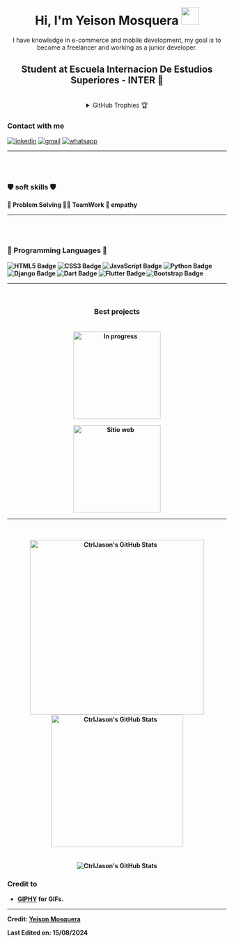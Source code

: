 <h1 align="center"> 
  Hi, I'm Yeison Mosquera <img src="https://media3.giphy.com/media/v1.Y2lkPTc5MGI3NjExdjRiM2JqcXptaHIxcnRjcGI1N3c1bmQxa2tkZHl4cng0Nmg0dTAzbSZlcD12MV9pbnRlcm5hbF9naWZfYnlfaWQmY3Q9cw/gggOsc0HFC1DcTHKLO/giphy.webp" width="40"></h1>
<p align="center">I have knowledge in e-commerce and mobile development, my goal is to become a freelancer and working as a junior developer.</p>
  <h2 align="center"> Student at Escuela Internacion De Estudios Superiores - INTER 💙</h2>
<br>

<details align="center"> 
  <summary>GitHub Trophies 🏆</summary>
<p align="center">
  <a href="https://github.com/ryo-ma/github-profile-trophy" target="_blank">
    <img src="https://github-profile-trophy.vercel.app/?username=CtrlJason&theme=gruvbox"/>
  </a>
</p>
</details>

<h3> Contact with me </h3>

<a href='https://www.linkedin.com/in/yeison-david-mosquera-murillo-55a142222/' target="_blank"><img alt='linkedin' src='https://img.shields.io/badge/linkedin-100000?style=for-the-badge&logo=linkedin&logoColor=00B4D8&labelColor=FFFFFF&color=00B4D8'/></a> 
<a href="mailto:yeisondamosquera@gmail.com" target="_blank"><img alt='gmail' src='https://img.shields.io/badge/Gmail-100000?style=for-the-badge&logo=gmail&logoColor=EF233C&labelColor=FFFFFF&color=EF233C'/></a>
<a href='https://wa.link/ygzb40' target="_blank"><img alt='whatsapp' src='https://img.shields.io/badge/Whatsapp-100000?style=for-the-badge&logo=whatsapp&logoColor=06D6A0&labelColor=FFFFFF&color=06D6A0'/></a>

---
<br>
<br>

### 🛡️ soft skills 🛡️

<p><b> 🔧 Problem Solving   🤝🏾 TeamWork   💙 empathy<b>
</p>

---
<br>
<br>

### 🤖 Programming Languages 🤖

![HTML5 Badge](https://img.shields.io/badge/HTML5-E34F26?logo=html5&logoColor=fff&style=for-the-badge)
![CSS3 Badge](https://img.shields.io/badge/CSS3-1572B6?logo=css3&logoColor=fff&style=for-the-badge)
![JavaScript Badge](https://img.shields.io/badge/JavaScript-F7DF1E?logo=javascript&logoColor=000&style=for-the-badge)
![Python Badge](https://img.shields.io/badge/Python-3776AB?logo=python&logoColor=fff&style=for-the-badge)
![Django Badge](https://img.shields.io/badge/Django-092E20?logo=django&logoColor=fff&style=for-the-badge)
![Dart Badge](https://img.shields.io/badge/Dart-0175C2?logo=dart&logoColor=fff&style=for-the-badge)
![Flutter Badge](https://img.shields.io/badge/Flutter-02569B?logo=flutter&logoColor=fff&style=for-the-badge)
![Bootstrap Badge](https://img.shields.io/badge/Bootstrap-7952B3?logo=bootstrap&logoColor=fff&style=for-the-badge)


---
<br>
<div align="center"> 
  
  ### Best projects <br><br>
  
  <a href="https://github.com/CtrlJason/bomberman_master_explotion"><img alt="In progress" width="200" src="https://media.giphy.com/media/2IudUHdI075HL02Pkk/giphy.gif?cid=ecf05e47xfarkqndqddzmcn3fsz7gbqm2nyufbzx4q1p5f4d&ep=v1_gifs_related&rid=giphy.gif&ct=g"></a>
  
  <a href="https://github.com/CtrlJason/DeliZoneRestaurantes"><img alt="Sitio web" width="200" src="https://firebasestorage.googleapis.com/v0/b/delizone-1a227.appspot.com/o/DeliZone%2FCliente%2FLocoConTextoInvertido.svg?alt=media&token=fb035234-e1dd-4174-96a6-d1b4111889cc"></a>
  
</div>

---
<br>
<br>

<div align="center"> 
<img width="400" src="https://github-readme-stats.vercel.app/api?username=CtrlJason&theme=prussian&show_icons=true&hide_border=true&count_private=true" alt="CtrlJason's GitHub Stats" />
<img width="303" src="https://github-readme-stats.vercel.app/api/top-langs/?username=CtrlJason&theme=prussian&show_icons=true&hide_border=true&layout=compact" alt="CtrlJason's GitHub Stats" />
</div>

<br>
<br>

<div align="center"> 
<img src="https://github-readme-streak-stats.herokuapp.com/?user=CtrlJason&theme=prussian&hide_border=true" alt="CtrlJason's GitHub Stats" />
</div>

### Credit to 
- [**GIPHY**](https://giphy.com/) for GIFs. 

----
Credit: [Yeison Mosquera](https://github.com/CtrlJason)

Last Edited on: 15/08/2024

<!--
**CtrlJason/CtrlJason** is a ✨ _special_ ✨ repository because its `README.md` (this file) appears on your GitHub profile.

Here are some ideas to get you started:

- 🔭 I’m currently working on ...
- 🌱 I’m currently learning ...
- 👯 I’m looking to collaborate on ...
- 🤔 I’m looking for help with ...
- 💬 Ask me about ...
- 📫 How to reach me: ...
- 😄 Pronouns: ...
- ⚡ Fun fact: ...
-->
